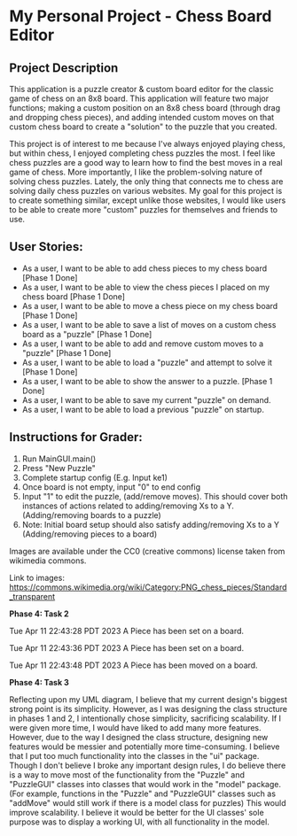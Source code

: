 # My Personal Project - Chess Board Editor

## Project Description

This application is a puzzle creator & custom board editor for the classic game of chess on an
8x8 board. This application will feature two major functions; making a custom position
on an 8x8 chess board (through drag and dropping chess pieces), and adding intended custom moves
on that custom chess board to create a "solution" to the puzzle that you created.

This project is of interest to me because I've always enjoyed playing chess, but within chess,
I enjoyed completing chess puzzles the most. I feel like chess puzzles are a good way to learn 
how to find the best moves in a real game of chess. More importantly, I like the problem-solving
nature of solving chess puzzles. Lately, the only thing that connects me to chess are
solving daily chess puzzles on various websites. My goal for this project is to create something similar,
except unlike those websites, I would like users to be able to create more "custom" puzzles for
themselves and friends to use.


## User Stories:
- As a user, I want to be able to add chess pieces to my chess board [Phase 1 Done]
- As a user, I want to be able to view the chess pieces I placed on my chess board [Phase 1 Done]
- As a user, I want to be able to move a chess piece on my chess board [Phase 1 Done]
- As a user, I want to be able to save a list of moves on a custom chess board as a "puzzle" [Phase 1 Done]
- As a user, I want to be able to add and remove custom moves to a "puzzle" [Phase 1 Done]
- As a user, I want to be able to load a "puzzle" and attempt to solve it [Phase 1 Done]
- As a user, I want to be able to show the answer to a puzzle. [Phase 1 Done]
- As a user, I want to be able to save my current "puzzle" on demand.
- As a user, I want to be able to load a previous "puzzle" on startup.


## Instructions for Grader:
1. Run MainGUI.main()
2. Press "New Puzzle"
3. Complete startup config (E.g. Input ke1)
4. Once board is not empty, input "0" to end config
5. Input "1" to edit the puzzle, (add/remove moves). 
This should cover both instances of actions related to adding/removing Xs to a Y.
   (Adding/removing boards to a puzzle)
6. Note: Initial board setup should also satisfy adding/removing Xs to a Y
   (Adding/removing pieces to a board)

Images are available under the CC0 (creative commons) license
taken from wikimedia commons.

Link to images: https://commons.wikimedia.org/wiki/Category:PNG_chess_pieces/Standard_transparent

**Phase 4: Task 2**

Tue Apr 11 22:43:28 PDT 2023
A Piece has been set on a board.

Tue Apr 11 22:43:36 PDT 2023
A Piece has been set on a board.

Tue Apr 11 22:43:48 PDT 2023
A Piece has been moved on a board.


**Phase 4: Task 3**

Reflecting upon my UML diagram, I believe that my current design's biggest strong point is its simplicity.
However, as I was designing the class structure in phases 1 and 2, I intentionally chose simplicity, sacrificing
scalability. If I were given more time, I would have liked to add many more features. However, due to the way I
designed the class structure, designing new features would be messier and potentially more time-consuming. I
believe that I put too much functionality into the classes in the "ui" package. Though I don't believe I broke any
important design rules, I do believe there is a way to move most of the functionality from the 
"Puzzle" and "PuzzleGUI" classes into classes that would work in the "model" package. (For example, functions
in the "Puzzle" and "PuzzleGUI" classes such as "addMove" would still work if there is a model class for puzzles)
This would improve scalability. I believe it would be better for the UI classes' sole purpose was to display
a working UI, with all functionality in the model.